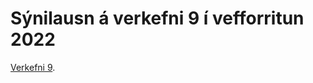 # Sýnilausn á verkefni 9 í vefforritun 2022

[Verkefni 9](https://github.com/vefforritun/vef1-2022-v9).

